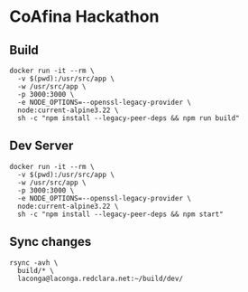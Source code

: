 # CoAfina Hackathon

## Build

```
docker run -it --rm \
  -v $(pwd):/usr/src/app \
  -w /usr/src/app \
  -p 3000:3000 \
  -e NODE_OPTIONS=--openssl-legacy-provider \
  node:current-alpine3.22 \
  sh -c "npm install --legacy-peer-deps && npm run build"
```

## Dev Server

```
docker run -it --rm \
  -v $(pwd):/usr/src/app \
  -w /usr/src/app \
  -p 3000:3000 \
  -e NODE_OPTIONS=--openssl-legacy-provider \
  node:current-alpine3.22 \
  sh -c "npm install --legacy-peer-deps && npm start"
```

## Sync changes

```
rsync -avh \ 
  build/* \
  laconga@laconga.redclara.net:~/build/dev/
```
